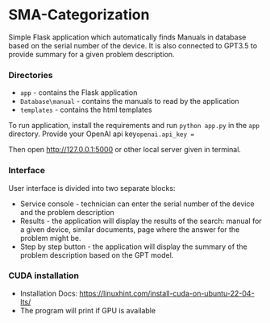 # SMA-Categorization
Simple Flask application which automatically finds Manuals in database based on the serial number of the device. It is also connected to GPT3.5 to provide summary for a given problem description.

### Directories

- `app` - contains the Flask application
- `Database\manual` - contains the manuals to read by the application
- `templates` - contains the html templates

To run application, install the requirements and run `python app.py` in 
the `app` directory. Provide your OpenAI api key`openai.api_key = `

Then open http://127.0.0.1:5000 or other local server 
given in terminal. 

### Interface

User interface is divided into two separate blocks:
- Service console - technician can enter the serial number of the device and the problem description
- Results - the application will display the results of the search: manual for a given device, similar documents, page where the answer for the problem might be.
- Step by step button - the application will display the summary of the problem description based on the GPT model.


### CUDA installation
- Installation Docs: https://linuxhint.com/install-cuda-on-ubuntu-22-04-lts/
- The program will print if GPU is available